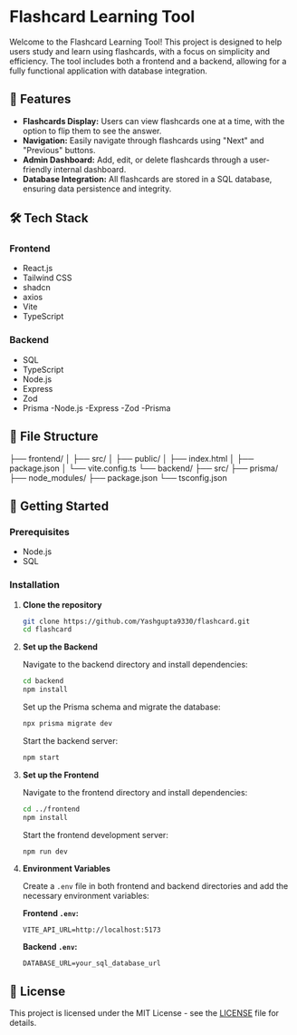 # Flashcard Learning Tool

Welcome to the Flashcard Learning Tool! This project is designed to help users study and learn using flashcards, with a focus on simplicity and efficiency. The tool includes both a frontend and a backend, allowing for a fully functional application with database integration.

## 🌟 Features

- **Flashcards Display:** Users can view flashcards one at a time, with the option to flip them to see the answer.
- **Navigation:** Easily navigate through flashcards using "Next" and "Previous" buttons.
- **Admin Dashboard:** Add, edit, or delete flashcards through a user-friendly internal dashboard.
- **Database Integration:** All flashcards are stored in a SQL database, ensuring data persistence and integrity.


## 🛠️ Tech Stack

### Frontend
- React.js
- Tailwind CSS
- shadcn
- axios
- Vite
- TypeScript

### Backend
- SQL
- TypeScript
- Node.js
- Express
- Zod
- Prisma
-Node.js
-Express
-Zod
-Prisma
## 📂 File Structure
├── frontend/
│   ├── src/
│   ├── public/
│   ├── index.html
│   ├── package.json
│   └── vite.config.ts
└── backend/
    ├── src/
    ├── prisma/
    ├── node_modules/
    ├── package.json
    └── tsconfig.json

## 🚀 Getting Started

### Prerequisites
- Node.js
- SQL 

### Installation

1. **Clone the repository**

    ```bash
    git clone https://github.com/Yashgupta9330/flashcard.git
    cd flashcard
    ```

2. **Set up the Backend**

    Navigate to the backend directory and install dependencies:

    ```bash
    cd backend
    npm install
    ```

    Set up the Prisma schema and migrate the database:

    ```bash
    npx prisma migrate dev
    ```

    Start the backend server:

    ```bash
    npm start
    ```

3. **Set up the Frontend**

    Navigate to the frontend directory and install dependencies:

    ```bash
    cd ../frontend
    npm install
    ```

    Start the frontend development server:

    ```bash
    npm run dev
    ```

4. **Environment Variables**

    Create a `.env` file in both frontend and backend directories and add the necessary environment variables:

    **Frontend `.env`:**
    ```env
    VITE_API_URL=http://localhost:5173
    ```

    **Backend `.env`:**
    ```env
    DATABASE_URL=your_sql_database_url
    ```

## 📜 License

This project is licensed under the MIT License - see the [LICENSE](LICENSE) file for details.
